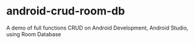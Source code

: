 # android-crud-room-db
 A demo of full functions CRUD on Android Development, Android Studio, using Room Database
